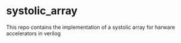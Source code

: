 # systolic_array
This repo contains the implementation of a systolic array for harware accelerators in verilog
